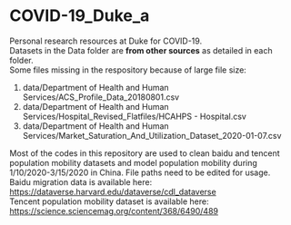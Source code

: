 # COVID-19_Duke_a
Personal research resources at Duke for COVID-19. <br>
Datasets in the Data folder are **from other sources** as detailed in each folder. <br>
Some files missing in the respository because of large file size:
1. data/Department of Health and Human Services/ACS_Profile_Data_20180801.csv
2. data/Department of Health and Human Services/Hospital_Revised_Flatfiles/HCAHPS - Hospital.csv
3. data/Department of Health and Human Services/Market_Saturation_And_Utilization_Dataset_2020-01-07.csv

Most of the codes in this repository are used to clean baidu and tencent population mobility datasets and model population mobility during 1/10/2020-3/15/2020 in China. File paths need to be edited for usage. <br>
Baidu migration data is available here: https://dataverse.harvard.edu/dataverse/cdl_dataverse <br>
Tencent population mobility dataset is available here: https://science.sciencemag.org/content/368/6490/489
